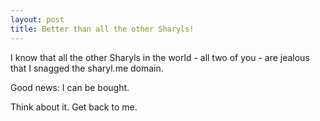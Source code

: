 ```yaml
---
layout: post
title: Better than all the other Sharyls!
---
```

I know that all the other Sharyls in the world - all two of you - are jealous that I snagged the sharyl.me domain.

Good news: I can be bought.

Think about it.  Get back to me.
